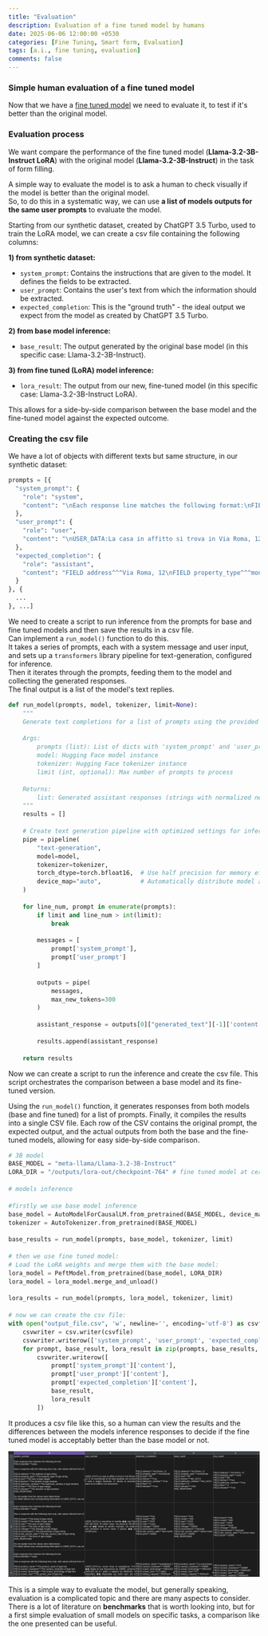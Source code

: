 ```yaml
---
title: "Evaluation"
description: Evaluation of a fine tuned model by humans 
date: 2025-06-06 12:00:00 +0530
categories: [Fine Tuning, Smart form, Evaluation]
tags: [a.i., fine tuning, evaluation]
comments: false
---
```


### Simple human evaluation of a fine tuned model


Now that we have a [fine tuned model](https://bigghis.github.io/posts/FINETUNING/) we need to evaluate it, to test if it's better than the original model.


### Evaluation process

We want compare the performance of the fine tuned model (**Llama-3.2-3B-Instruct LoRA**) with the original model (**Llama-3.2-3B-Instruct**) in the task of form filling.

A simple way to evaluate the model is to ask a human to check visually if the model is better than the original model.  
So, to do this in a systematic way, we can use **a list of models outputs for the same user prompts** to evaluate the model.  

Starting from our synthetic dataset, created by ChatGPT 3.5 Turbo, used to train the LoRA model, we can create a csv file containing the following columns:

**1) from synthetic dataset:**
- `system_prompt`: Contains the instructions that are given to the model. It defines the fields to be extracted.
- `user_prompt`: Contains the user's text from which the information should be extracted.
- `expected_completion`: This is the "ground truth" - the ideal output we expect from the model as created by ChatGPT 3.5 Turbo.

**2) from base model inference:**
- `base_result`: The output generated by the original base model (in this specific case: Llama-3.2-3B-Instruct).

**3) from fine tuned (LoRA) model inference:**
- `lora_result`: The output from our new, fine-tuned model (in this specific case: Llama-3.2-3B-Instruct LoRA).

This allows for a side-by-side comparison between the base model and the fine-tuned model against the expected outcome.

### Creating the csv file

We have a lot of objects with different texts but same structure, in our synthetic dataset:

```python
prompts = [{
  "system_prompt": {
    "role": "system",
    "content": "\nEach response line matches the following format:\nFIELD identifier^^^value\n\nGive a response with the following lines only, with values inferred from USER_DATA:\n\nFIELD address^^^The address of type string\nFIELD property_type^^^The property_type of type string\nFIELD size^^^The size of type integer\nFIELD kitchen^^^The kitchen of type boolean\nFIELD bathroom_window^^^The bathroom_window of type boolean\nFIELD floor^^^The floor of type integer\nFIELD elevator^^^The elevator of type boolean\nEND_RESPONSE\n\nDo not explain how the values were determined.\nFor fields without any corresponding information in USER_DATA, use value NO_DATA.\n"
  },
  "user_prompt": {
    "role": "user",
    "content": "\nUSER_DATA:La casa in affitto si trova in Via Roma, 12. E' un monolocale di 40 metri quadrati con cucina a vista e bagno finestrato. E' situato al secondo piano di un edificio con ascensore.\n"
  },
  "expected_completion": {
    "role": "assistant",
    "content": "FIELD address^^^Via Roma, 12\nFIELD property_type^^^monolocale\nFIELD size^^^40\nFIELD kitchen^^^True\nFIELD bathroom_window^^^True\nFIELD floor^^^2\nFIELD elevator^^^True\n"
  }
}, {
  ...
}, ...]
```
We need to create a script to run inference from the prompts for base and fine tuned models and then save the results in a csv file.  
Can implement a `run_model()` function to do this.  
It takes a series of prompts, each with a system message and user input, and sets up a `transformers` library pipeline for text-generation, configured for inference.  
Then it iterates through the prompts, feeding them to the model and collecting the generated responses.  
The final output is a list of the model's text replies.  

```python
def run_model(prompts, model, tokenizer, limit=None):
    """
    Generate text completions for a list of prompts using the provided model.
    
    Args:
        prompts (list): List of dicts with 'system_prompt' and 'user_prompt' keys
        model: Hugging Face model instance
        tokenizer: Hugging Face tokenizer instance  
        limit (int, optional): Max number of prompts to process
    
    Returns:
        list: Generated assistant responses (strings with normalized newlines)
    """
    results = []

    # Create text generation pipeline with optimized settings for inference
    pipe = pipeline(
        "text-generation",
        model=model,
        tokenizer=tokenizer,
        torch_dtype=torch.bfloat16,  # Use half precision for memory efficiency
        device_map="auto",           # Automatically distribute model across available devices
    )

    for line_num, prompt in enumerate(prompts):
        if limit and line_num > int(limit):
            break

        messages = [
            prompt['system_prompt'],
            prompt['user_prompt']
        ]

        outputs = pipe(
            messages,
            max_new_tokens=300
        )

        assistant_response = outputs[0]["generated_text"][-1]['content'].replace('\n\n', '\n')

        results.append(assistant_response)

    return results
```

Now we can create a script to run the inference and create the csv file.
This script orchestrates the comparison between a base model and its fine-tuned version.

Using the `run_model()` function, it generates responses from both models (base and fine tuned) for a list of prompts.
Finally, it compiles the results into a single CSV file.
Each row of the CSV contains the original prompt, the expected output, and the actual outputs from both the base and the fine-tuned models, allowing for easy side-by-side comparison.

```python
# 3B model
BASE_MODEL = "meta-llama/Llama-3.2-3B-Instruct"
LORA_DIR = "/outputs/lora-out/checkpoint-764" # fine tuned model at certain checkpoint

# models inference

#firstly we use base model inference
base_model = AutoModelForCausalLM.from_pretrained(BASE_MODEL, device_map="auto")
tokenizer = AutoTokenizer.from_pretrained(BASE_MODEL)

base_results = run_model(prompts, base_model, tokenizer, limit)

# then we use fine tuned model:
# Load the LoRA weights and merge them with the base model:
lora_model = PeftModel.from_pretrained(base_model, LORA_DIR)
lora_model = lora_model.merge_and_unload()

lora_results = run_model(prompts, lora_model, tokenizer, limit)

# now we can create the csv file:
with open("output_file.csv", 'w', newline='', encoding='utf-8') as csvfile:
    csvwriter = csv.writer(csvfile)
    csvwriter.writerow(['system_prompt', 'user_prompt', 'expected_completion', 'base_result', 'lora_result'])
    for prompt, base_result, lora_result in zip(prompts, base_results, lora_results):
        csvwriter.writerow([
            prompt['system_prompt']['content'], 
            prompt['user_prompt']['content'], 
            prompt['expected_completion']['content'], 
            base_result, 
            lora_result
        ])

```

It produces a csv file like this, so a human can view the results and the differences between the models inference responses to decide if the fine tuned model is acceptably better than the base model or not.

![Human Eval](/assets/images/exampleHumanEvaluation.png)

This is a simple way to evaluate the model, but generally speaking, evaluation is a complicated topic and there are many aspects to consider.
There is a lot of literature on **benchmarks** that is worth looking into, 
but for a first simple evaluation of small models on specific tasks, a comparison like the one presented can be useful.






